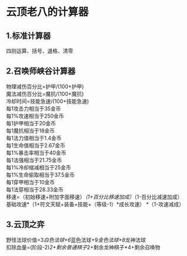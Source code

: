 # 云顶老八的计算器
## 1.标准计算器
四则运算、括号、退格、清零

## 2.召唤师峡谷计算器
物理减伤百分比=护甲/(100+护甲) <br/>
魔法减伤百分比=魔抗/(100+魔抗) <br/>
冷却时间=技能急速/(100+技能急速) <br/>
每1攻击力相当于35金币<br/>
每1%攻速相当于250金币<br/>
每1护甲相当于20金币<br/>
每1魔抗相当于18金币<br/>
每1法力值相当于1.4金币<br/>
每1生命值相当于2.67金币<br/>
每1%暴击率相当于40金币<br/>
每1法强相当于21.75金币<br/>
每1%冷却缩减相当于25金币<br/>
每1%生命偷取相当于37.5金币<br/>
每1穿甲相当于10金币<br/>
每1法穿相当于28.33金币<br/>
移速=（初始移速+附加字面移速）*（1+百分比移速加成）*（1-百分比减速加成）<br/>
基础攻速*（1+符文天赋+装备+技能+（等级-1）*成长攻速） *（1-攻速减成）<br/>

## 3.云顶之弈
野怪法球价值=3*白色法球+6*蓝色法球+9*金色法球+8*龙神法球<br/>
扣除血量=(阶段-2)*2+剩余普通棋子*2+剩余龙神棋子*4+剩余召唤物
